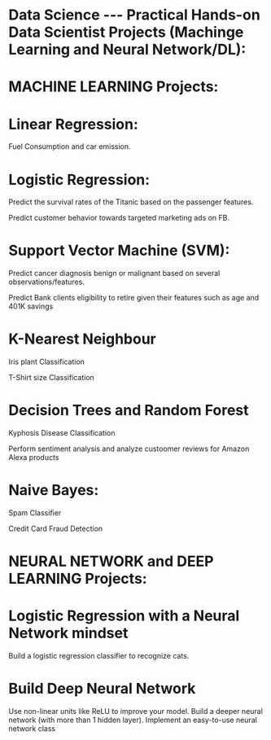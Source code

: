 # Data Science --- Practical Hands-on Data Scientist Projects (Machinge Learning and Neural Network/DL):

# MACHINE LEARNING Projects:

# Linear Regression:
Fuel Consumption and car emission. 

# Logistic Regression:
Predict the survival rates of the Titanic based on the passenger features.

Predict customer behavior towards targeted marketing ads on FB.

# Support Vector Machine (SVM):
Predict cancer diagnosis benign or malignant based on several observations/features.

Predict Bank clients eligibility to retire given their features such as age and 401K savings

# K-Nearest Neighbour
Iris plant Classification

T-Shirt size Classification

# Decision Trees and Random Forest
Kyphosis Disease Classification

Perform sentiment analysis and analyze custoomer reviews for Amazon Alexa products

# Naive Bayes: 
Spam Classifier 

Credit Card Fraud Detection

# NEURAL NETWORK and DEEP LEARNING Projects:

# Logistic Regression with a Neural Network mindset
Build a logistic regression classifier to recognize cats. 

# Build Deep Neural Network

Use non-linear units like ReLU to improve your model. Build a deeper neural network (with more than 1 hidden layer). Implement an easy-to-use neural network class

